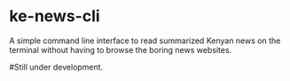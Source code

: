 # ke-news-cli
A simple command line interface to read summarized Kenyan news on the terminal without having to browse the boring news websites.

#Still under development.
